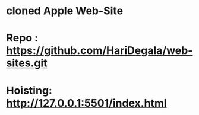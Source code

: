 # cloned Apple Web-Site
# Repo : https://github.com/HariDegala/web-sites.git
# Hoisting: http://127.0.0.1:5501/index.html
